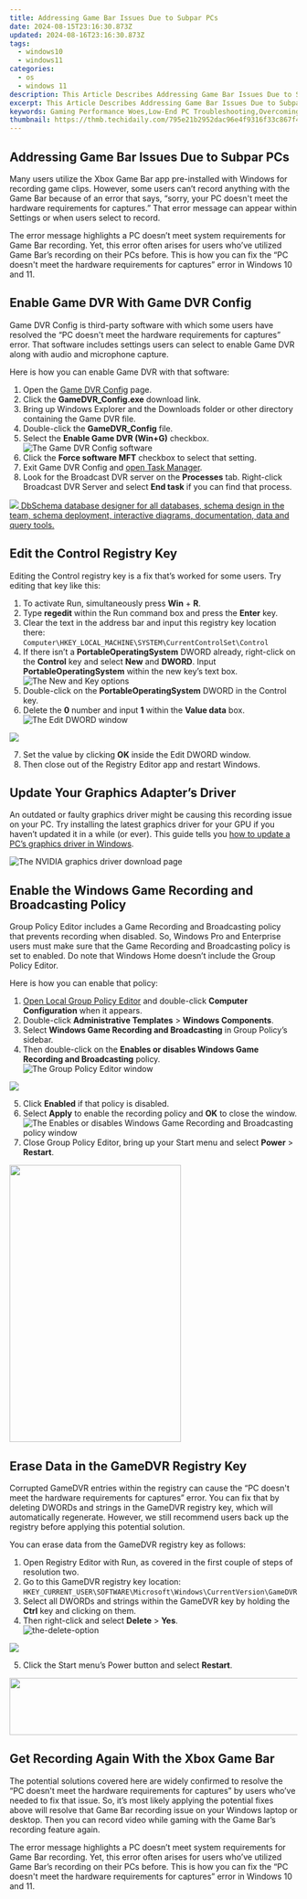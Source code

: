 ```yaml
---
title: Addressing Game Bar Issues Due to Subpar PCs
date: 2024-08-15T23:16:30.873Z
updated: 2024-08-16T23:16:30.873Z
tags:
  - windows10
  - windows11
categories:
  - os
  - windows 11
description: This Article Describes Addressing Game Bar Issues Due to Subpar PCs
excerpt: This Article Describes Addressing Game Bar Issues Due to Subpar PCs
keywords: Gaming Performance Woes,Low-End PC Troubleshooting,Overcoming Game Lag,Resolving Display Problems,Fixing FPS Drops in Games,Minimizing Input Lags,Optimizing PC for Gaming
thumbnail: https://thmb.techidaily.com/795e21b2952dac96e4f9316f33c867f4d5e9a26e7b970dc3ae9c242e74e0d377.jpg
---
```


## Addressing Game Bar Issues Due to Subpar PCs

 Many users utilize the Xbox Game Bar app pre-installed with Windows for recording game clips. However, some users can’t record anything with the Game Bar because of an error that says, “sorry, your PC doesn't meet the hardware requirements for captures.” That error message can appear within Settings or when users select to record.

 The error message highlights a PC doesn’t meet system requirements for Game Bar recording. Yet, this error often arises for users who’ve utilized Game Bar’s recording on their PCs before. This is how you can fix the “PC doesn't meet the hardware requirements for captures” error in Windows 10 and 11\.

## Enable Game DVR With Game DVR Config

 Game DVR Config is third-party software with which some users have resolved the “PC doesn't meet the hardware requirements for captures” error. That software includes settings users can select to enable Game DVR along with audio and microphone capture.

 Here is how you can enable Game DVR with that software:

1. Open the [Game DVR Config](https://github.com/FunkyFr3sh/GameDVR%5FConfig/releases) page.
2. Click the **GameDVR\_Config.exe** download link.
3. Bring up Windows Explorer and the Downloads folder or other directory containing the Game DVR file.
4. Double-click the **GameDVR\_Config** file.
5. Select the **Enable Game DVR (Win+G)** checkbox.  
![The Game DVR Config software](https://static1.makeuseofimages.com/wordpress/wp-content/uploads/2023/06/game-dvr-config.jpg)
6. Click the **Force software MFT** checkbox to select that setting.
7. Exit Game DVR Config and [open Task Manager](https://www.makeuseof.com/ways-to-open-task-manager-windows-10/).
8. Look for the Broadcast DVR server on the **Processes** tab. Right-click Broadcast DVR Server and select **End task** if you can find that process.

<!-- affiliate ads begin -->
<a href="https://shop.dbschema.com/order/checkout.php?PRODS=19867419&QTY=1&AFFILIATE=108875&CART=1"> <img src="https://secure.avangate.com/images/merchant/176b22bab4e94a28619ca2433b2ef241/products/1_icon256.png" border="0">
DbSchema database designer for all databases, schema design in the team, schema deployment, interactive diagrams, documentation, data and query tools. </a>
<!-- affiliate ads end -->
## Edit the Control Registry Key

 Editing the Control registry key is a fix that’s worked for some users. Try editing that key like this:

1. To activate Run, simultaneously press **Win** \+ **R**.
2. Type **regedit** within the Run command box and press the **Enter** key.
3. Clear the text in the address bar and input this registry key location there:  
`Computer\HKEY_LOCAL_MACHINE\SYSTEM\CurrentControlSet\Control`
4. If there isn’t a **PortableOperatingSystem** DWORD already, right-click on the **Control** key and select **New** and **DWORD**. Input **PortableOperatingSystem** within the new key’s text box.  
![The New and Key options](https://static1.makeuseofimages.com/wordpress/wp-content/uploads/2023/06/new-key-options.jpg)
5. Double-click on the **PortableOperatingSystem** DWORD in the Control key.
6. Delete the **0** number and input **1** within the **Value data** box.  
![The Edit DWORD window](https://static1.makeuseofimages.com/wordpress/wp-content/uploads/2023/06/edit-dword-window.jpg)
<!-- affiliate ads begin -->
<a href="https://secure.2checkout.com/order/checkout.php?PRODS=2201613&QTY=1&AFFILIATE=108875&CART=1"><img src="https://www.macdvdripperpro.com/images/devices-3.png" border="0"></a>
<!-- affiliate ads end -->
7. Set the value by clicking **OK** inside the Edit DWORD window.
8. Then close out of the Registry Editor app and restart Windows.

## Update Your Graphics Adapter’s Driver

 An outdated or faulty graphics driver might be causing this recording issue on your PC. Try installing the latest graphics driver for your GPU if you haven’t updated it in a while (or ever). This guide tells you [how to update a PC’s graphics driver in Windows](http://www.makeuseof.com/update-graphics-drivers-in-windows-10/).

![The NVIDIA graphics driver download page](https://static1.makeuseofimages.com/wordpress/wp-content/uploads/2023/06/nvidia-driver-download.jpg)

## Enable the Windows Game Recording and Broadcasting Policy

 Group Policy Editor includes a Game Recording and Broadcasting policy that prevents recording when disabled. So, Windows Pro and Enterprise users must make sure that the Game Recording and Broadcasting policy is set to enabled. Do note that Windows Home doesn’t include the Group Policy Editor.

 Here is how you can enable that policy:

1. [Open Local Group Policy Editor](https://www.makeuseof.com/tag/open-local-group-policy-editor-windows/) and double-click **Computer Configuration** when it appears.
2. Double-click **Administrative Templates** \> **Windows Components**.
3. Select **Windows Game Recording and Broadcasting** in Group Policy’s sidebar.
4. Then double-click on the **Enables or disables Windows Game Recording and Broadcasting** policy.  
![The Group Policy Editor window](https://static1.makeuseofimages.com/wordpress/wp-content/uploads/2023/06/group-policy-editor.jpg)
<!-- affiliate ads begin -->
<a href="https://secure.2checkout.com/order/checkout.php?PRODS=4715391&QTY=1&AFFILIATE=108875&CART=1"><img src="https://secure.avangate.com/images/merchant/7f687767ccf20fcea1c9dc4a5adc2326/Digisigner_banner_728_x_90_color_version.png" border="0"></a>
<!-- affiliate ads end -->
5. Click **Enabled** if that policy is disabled.
6. Select **Apply** to enable the recording policy and **OK** to close the window.  
![The Enables or disables Windows Game Recording and Broadcasting policy window](https://static1.makeuseofimages.com/wordpress/wp-content/uploads/2023/06/windows-game-and-recording-policy-window.jpg)
7. Close Group Policy Editor, bring up your Start menu and select **Power** \> **Restart**.

<!-- affiliate ads begin -->
<a href="https://zonlipartnershipprogram.pxf.io/c/5597632/1611407/17882" target="_top" id="1611407"><img src="//a.impactradius-go.com/display-ad/17882-1611407" border="0" alt="" width="300" height="485"/></a><img height="0" width="0" src="https://imp.pxf.io/i/5597632/1611407/17882" style="position:absolute;visibility:hidden;" border="0" />
<!-- affiliate ads end -->
## Erase Data in the GameDVR Registry Key

 Corrupted GameDVR entries within the registry can cause the “PC doesn't meet the hardware requirements for captures” error. You can fix that by deleting DWORDs and strings in the GameDVR registry key, which will automatically regenerate. However, we still recommend users back up the registry before applying this potential solution.

 You can erase data from the GameDVR registry key as follows:

1. Open Registry Editor with Run, as covered in the first couple of steps of resolution two.
2. Go to this GameDVR registry key location:  
`HKEY_CURRENT_USER\SOFTWARE\Microsoft\Windows\CurrentVersion\GameDVR`
3. Select all DWORDs and strings within the GameDVR key by holding the **Ctrl** key and clicking on them.
4. Then right-click and select **Delete** \> **Yes**.  
![the-delete-option](https://static1.makeuseofimages.com/wordpress/wp-content/uploads/2023/06/the-delete-option.jpg)
<!-- affiliate ads begin -->
<a href="https://shop.incomedia.eu/order/checkout.php?PRODS=12730965&QTY=1&AFFILIATE=108875&CART=1"><img src="https://incomedia.eu/files/images/affiliates/w5/03_WBSX5_728x90_red_CTA.jpg" border="0"></a>
<!-- affiliate ads end -->
5. Click the Start menu’s Power button and select **Restart**.

<!-- affiliate ads begin -->
<a href="https://imp.i110150.net/c/5597632/924299/11305" target="_top" id="924299"><img src="//a.impactradius-go.com/display-ad/11305-924299" border="0" alt="" width="520" height="100"/></a>
<!-- affiliate ads end -->
## Get Recording Again With the Xbox Game Bar

 The potential solutions covered here are widely confirmed to resolve the “PC doesn't meet the hardware requirements for captures” by users who’ve needed to fix that issue. So, it’s most likely applying the potential fixes above will resolve that Game Bar recording issue on your Windows laptop or desktop. Then you can record video while gaming with the Game Bar’s recording feature again.

 The error message highlights a PC doesn’t meet system requirements for Game Bar recording. Yet, this error often arises for users who’ve utilized Game Bar’s recording on their PCs before. This is how you can fix the “PC doesn't meet the hardware requirements for captures” error in Windows 10 and 11\.



<ins class="adsbygoogle"
      style="display:block"
      data-ad-client="ca-pub-7571918770474297"
      data-ad-slot="8358498916"
      data-ad-format="auto"
      data-full-width-responsive="true"></ins>



